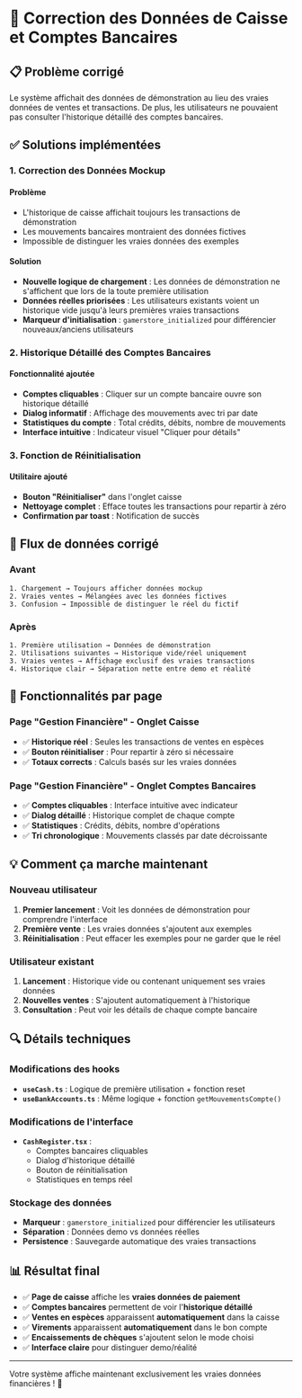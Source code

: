 # 🔧 Correction des Données de Caisse et Comptes Bancaires

## 📋 Problème corrigé

Le système affichait des données de démonstration au lieu des vraies données de ventes et transactions. De plus, les utilisateurs ne pouvaient pas consulter l'historique détaillé des comptes bancaires.

## ✅ Solutions implémentées

### 1. **Correction des Données Mockup** 

#### Problème
- L'historique de caisse affichait toujours les transactions de démonstration
- Les mouvements bancaires montraient des données fictives
- Impossible de distinguer les vraies données des exemples

#### Solution
- **Nouvelle logique de chargement** : Les données de démonstration ne s'affichent que lors de la toute première utilisation
- **Données réelles priorisées** : Les utilisateurs existants voient un historique vide jusqu'à leurs premières vraies transactions
- **Marqueur d'initialisation** : `gamerstore_initialized` pour différencier nouveaux/anciens utilisateurs

### 2. **Historique Détaillé des Comptes Bancaires**

#### Fonctionnalité ajoutée
- **Comptes cliquables** : Cliquer sur un compte bancaire ouvre son historique détaillé
- **Dialog informatif** : Affichage des mouvements avec tri par date
- **Statistiques du compte** : Total crédits, débits, nombre de mouvements
- **Interface intuitive** : Indicateur visuel "Cliquer pour détails"

### 3. **Fonction de Réinitialisation**

#### Utilitaire ajouté
- **Bouton "Réinitialiser"** dans l'onglet caisse
- **Nettoyage complet** : Efface toutes les transactions pour repartir à zéro
- **Confirmation par toast** : Notification de succès

## 🔄 Flux de données corrigé

### Avant
```
1. Chargement → Toujours afficher données mockup
2. Vraies ventes → Mélangées avec les données fictives
3. Confusion → Impossible de distinguer le réel du fictif
```

### Après
```
1. Première utilisation → Données de démonstration
2. Utilisations suivantes → Historique vide/réel uniquement
3. Vraies ventes → Affichage exclusif des vraies transactions
4. Historique clair → Séparation nette entre demo et réalité
```

## 🎯 Fonctionnalités par page

### Page "Gestion Financière" - Onglet Caisse
- ✅ **Historique réel** : Seules les transactions de ventes en espèces
- ✅ **Bouton réinitialiser** : Pour repartir à zéro si nécessaire
- ✅ **Totaux corrects** : Calculs basés sur les vraies données

### Page "Gestion Financière" - Onglet Comptes Bancaires
- ✅ **Comptes cliquables** : Interface intuitive avec indicateur
- ✅ **Dialog détaillé** : Historique complet de chaque compte
- ✅ **Statistiques** : Crédits, débits, nombre d'opérations
- ✅ **Tri chronologique** : Mouvements classés par date décroissante

## 💡 Comment ça marche maintenant

### Nouveau utilisateur
1. **Premier lancement** : Voit les données de démonstration pour comprendre l'interface
2. **Première vente** : Les vraies données s'ajoutent aux exemples
3. **Réinitialisation** : Peut effacer les exemples pour ne garder que le réel

### Utilisateur existant
1. **Lancement** : Historique vide ou contenant uniquement ses vraies données
2. **Nouvelles ventes** : S'ajoutent automatiquement à l'historique
3. **Consultation** : Peut voir les détails de chaque compte bancaire

## 🔍 Détails techniques

### Modifications des hooks
- **`useCash.ts`** : Logique de première utilisation + fonction reset
- **`useBankAccounts.ts`** : Même logique + fonction `getMouvementsCompte()`

### Modifications de l'interface
- **`CashRegister.tsx`** : 
  - Comptes bancaires cliquables
  - Dialog d'historique détaillé
  - Bouton de réinitialisation
  - Statistiques en temps réel

### Stockage des données
- **Marqueur** : `gamerstore_initialized` pour différencier les utilisateurs
- **Séparation** : Données demo vs données réelles
- **Persistence** : Sauvegarde automatique des vraies transactions

## 📊 Résultat final

- ✅ **Page de caisse** affiche les **vraies données de paiement**
- ✅ **Comptes bancaires** permettent de voir l'**historique détaillé**
- ✅ **Ventes en espèces** apparaissent **automatiquement** dans la caisse
- ✅ **Virements** apparaissent **automatiquement** dans le bon compte
- ✅ **Encaissements de chèques** s'ajoutent selon le mode choisi
- ✅ **Interface claire** pour distinguer demo/réalité

---

Votre système affiche maintenant exclusivement les vraies données financières ! 🎉 